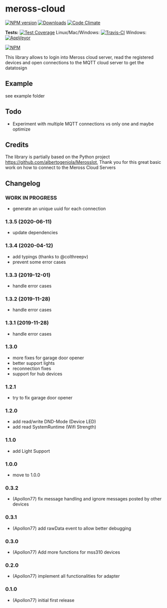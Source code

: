 # meross-cloud

[![NPM version](http://img.shields.io/npm/v/meross-cloud.svg)](https://www.npmjs.com/package/meross-cloud)
[![Downloads](https://img.shields.io/npm/dm/meross-cloud.svg)](https://www.npmjs.com/package/meross-cloud)
[![Code Climate](https://codeclimate.com/github/Apollon77/meross-cloud/badges/gpa.svg)](https://codeclimate.com/github/Apollon77/meross-cloud)

**Tests:**
[![Test Coverage](https://codeclimate.com/github/Apollon77/meross-cloud/badges/coverage.svg)](https://codeclimate.com/github/Apollon77/meross-cloud/coverage)
Linux/Mac/Windows:
[![Travis-CI](http://img.shields.io/travis/Apollon77/meross-cloud/master.svg)](https://travis-ci.org/Apollon77/meross-cloud)
Windows: [![AppVeyor](https://ci.appveyor.com/api/projects/status/github/Apollon77/meross-cloud?branch=master&svg=true)](https://ci.appveyor.com/project/Apollon77/meross-cloud/)

[![NPM](https://nodei.co/npm/meross-cloud.png?downloads=true)](https://nodei.co/npm/meross-cloud/)

This library allows to login into Meross cloud server, read the registered devices and open connections to the MQTT cloud server to get the datatosign

## Example

see example folder

## Todo
* Experiment with multiple MQTT connections vs only one and maybe optimize

## Credits
The library is partially based on the Python project https://github.com/albertogeniola/MerossIot, Thank you for this great basic work on how to connect to the Meross Cloud Servers

## Changelog

### __WORK IN PROGRESS__
* generate an unique uuid for each connection

### 1.3.5 (2020-06-11)
* update dependencies

### 1.3.4 (2020-04-12)
* add typings (thanks to @colthreepv)
* prevent some error cases

### 1.3.3 (2019-12-01)
* handle error cases

### 1.3.2 (2019-11-28)
* handle error cases

### 1.3.1 (2019-11-28)
* handle error cases

### 1.3.0
* more fixes for garage door opener
* better support lights
* reconnection fixes
* support for hub devices

### 1.2.1
* try to fix garage door opener

### 1.2.0
* add read/write DND-Mode (Device LED)
* add read SystemRuntime (Wifi Strength)

### 1.1.0
* add Light Support

### 1.0.0
* move to 1.0.0

### 0.3.2
* (Apollon77) fix message handling and ignore messages posted by other devices

### 0.3.1
* (Apollon77) add rawData event to allow better debugging

### 0.3.0
* (Apollon77) Add more functions for mss310 devices

### 0.2.0
* (Apollon77) implement all functionalities for adapter

### 0.1.0
* (Apollon77) initial first release
